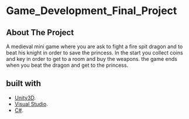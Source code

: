 # Game_Development_Final_Project

## About The Project

A medieval mini game where you are ask to fight a fire spit dragon and to beat his knight in order to save the princess. In the start you collect coins and key in order to get to a room and buy the weapons.
the game ends when you beat the dragon and get to the princess.

## built with
- [Unity3D](https://unity.com/).
- [Visual Studio](https://visualstudio.microsoft.com/).
- [C#](https://docs.microsoft.com/en-us/dotnet/csharp/).
